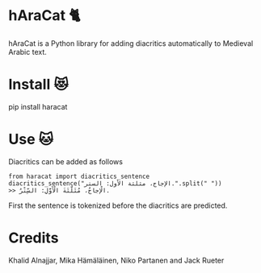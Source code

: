 # hAraCat 🐈

hAraCat is a Python library for adding diacritics automatically to Medieval Arabic text.

# Install 😻

pip install haracat

# Use 🐱

Diacritics can be added as follows

    from haracat import diacritics_sentence
    diacritics_sentence("الإجاج، مثلثة الأول: الستر.".split(" "))
    >> الْإِجاجُ، مُثَلَّثَةَ الْأَوَّلِ: السِّتْرُ.

First the sentence is tokenized before the diacritics are predicted.

# Credits

Khalid Alnajjar, Mika Hämäläinen, Niko Partanen and Jack Rueter